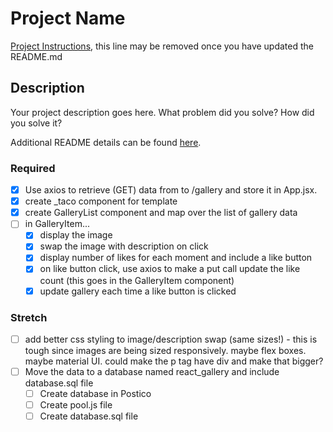 # Project Name

[Project Instructions](./INSTRUCTIONS.md), this line may be removed once you have updated the README.md

## Description

Your project description goes here. What problem did you solve? How did you solve it?

Additional README details can be found [here](https://github.com/PrimeAcademy/readme-template/blob/master/README.md).

### Required
- [x] Use axios to retrieve (GET) data from to /gallery and store it in App.jsx.
- [x] create _taco component for template
- [x] create GalleryList component and map over the list of gallery data
- [ ] in GalleryItem...
  - [x] display the image
  - [x] swap the image with description on click
  - [x] display number of likes for each moment and include a like button
  - [x] on like button click, use axios to make a put call update the like count (this goes in the GalleryItem component)
  - [x] update gallery each time a like button is clicked

### Stretch
- [ ] add better css styling to image/description swap (same sizes!) - this is tough since images are being sized responsively. maybe flex boxes. maybe material UI. could make the p tag have div and make that bigger?
- [ ] Move the data to a database named react_gallery and include database.sql file
  - [ ] Create database in Postico
  - [ ] Create pool.js file
  - [ ] Create database.sql file